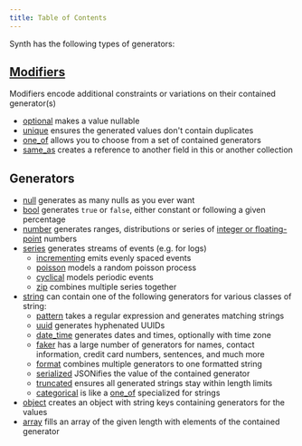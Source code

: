 ```yaml
---
title: Table of Contents
---
```


Synth has the following types of generators:

## [Modifiers](/modifiers)

Modifiers encode additional constraints or variations on their contained
generator(s)

* [optional](/modifiers#optional) makes a value nullable
* [unique](/modifiers#unique) ensures the generated values don't contain
duplicates
* [one_of](/content/one-of) allows you to choose from a set of contained
generators
* [same_as](/content/same-as) creates a reference to another field in this or
another collection

## Generators

* [null](/content/null) generates as many nulls as you ever want
* [bool](/content/bool) generates `true` or `false`, either constant or
following a given percentage
* [number](/content/number) generates ranges, distributions or series of
[integer or floating-point](/content/number#subtype) numbers
* [series](/content/series) generates streams of events (e.g. for logs)
  * [incrementing](/content/series#incrementing) emits evenly spaced events
  * [poisson](/content/series#poisson) models a random poisson process
  * [cyclical](/content/series#cyclical) models periodic events
  * [zip](/content/series#zip) combines multiple series together
* [string](/content/string) can contain one of the following generators for
various classes of string:
  * [pattern](/content/string#pattern) takes a regular expression and
  generates matching strings
  * [uuid](/content/string#uuid) generates hyphenated UUIDs
  * [date_time](/content/string#date_time) generates dates and times,
  optionally with time zone
  * [faker](/content/string#faker) has a large number of generators for names,
  contact information, credit card numbers, sentences, and much more
  * [format](/content/string#format) combines multiple generators to one
  formatted string
  * [serialized](/content/string#serialized) JSONifies the value of the
  contained generator
  * [truncated](/content/string#truncated) ensures all generated strings stay
  within length limits
  * [categorical](/content/string#categorical) is like a
  [one_of](/content/one-of) specialized for strings
* [object](/content/object) creates an object with string keys containing
generators for the values
* [array](/content/array) fills an array of the given length with elements of
the contained generator
